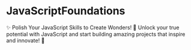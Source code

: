 # JavaScriptFoundations
✨ Polish Your JavaScript Skills to Create Wonders! 🚀
Unlock your true potential with JavaScript and start building amazing projects that inspire and innovate! 🌟
